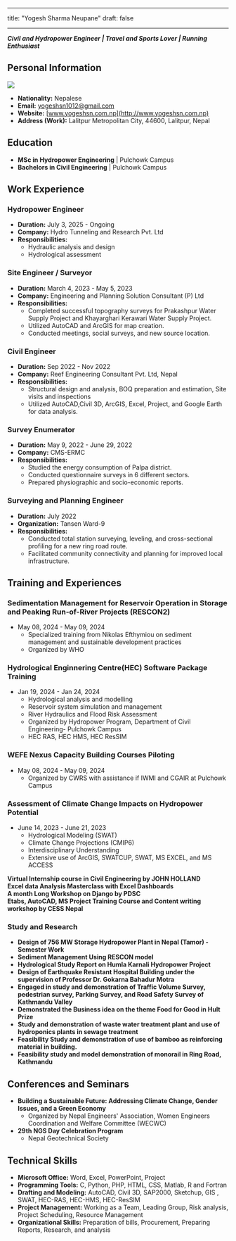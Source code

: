 
---
title: "Yogesh Sharma Neupane"
draft: false

---
**_Civil and Hydropower Engineer | Travel and Sports Lover  | Running Enthusiast_**
## Personal Information
 ![](https://thumbs2.imgbox.com/8f/57/MCZTS6b5_t.png)
- **Nationality:** Nepalese
- **Email:** [yogeshsn1012@gmail.com](mailto:yogeshsn1012@gmail.com)
- **Website:** [www.yogeshsn.com.np](http://www.yogeshsn.com.np)
- **Address (Work):** Lalitpur Metropolitan City, 44600, Lalitpur, Nepal

## Education

-  **MSc in Hydropower Engineering**  | Pulchowk Campus 
- **Bachelors in Civil Engineering**         |       Pulchowk Campus


## Work Experience

### Hydropower Engineer
- **Duration:** July 3, 2025 - Ongoing
- **Company:** Hydro Tunneling and Research Pvt. Ltd
- **Responsibilities:**
   - Hydraulic analysis and design
   - Hydrological assessment 
### Site Engineer / Surveyor
- **Duration:** March 4, 2023 - May 5, 2023
- **Company:** Engineering and Planning Solution Consultant (P) Ltd
- **Responsibilities:**
  - Completed successful topography surveys for Prakashpur Water Supply Project and Khayarghari Kerawari Water Supply Project.
  - Utilized AutoCAD and ArcGIS for map creation.
  - Conducted meetings, social surveys, and new source location.

### Civil Engineer
- **Duration:** Sep 2022 - Nov 2022
- **Company:** Reef Engineering Consultant Pvt. Ltd, Nepal
- **Responsibilities:**
  - Structural design and analysis, BOQ preparation and estimation, Site visits and inspections
  - Utilized AutoCAD,Civil 3D,  ArcGIS, Excel, Project, and Google Earth for data analysis.

### Survey Enumerator
- **Duration:** May 9, 2022 - June 29, 2022
- **Company:** CMS-ERMC
- **Responsibilities:**
  - Studied the energy consumption of Palpa district.
  - Conducted questionnaire surveys in 6 different sectors.
  - Prepared physiographic and socio-economic reports.

### Surveying and Planning Engineer
- **Duration:** July 2022
- **Organization:** Tansen Ward-9
- **Responsibilities:**
  - Conducted total station surveying, leveling, and cross-sectional profiling for a new ring road route.
  - Facilitated community connectivity and planning for improved local infrastructure.


## Training and Experiences
### Sedimentation Management for Reservoir Operation in Storage and Peaking Run-of-River Projects (RESCON2)
- May 08, 2024 - May 09, 2024
  - Specialized training from Nikolas Efthymiou on sediment management and sustainable development practices
  - Organized by WHO 

### Hydrological Enginnering Centre(HEC) Software Package Training
- Jan 19, 2024 - Jan 24, 2024
  - Hydrological analysis and modelling
  - Reservoir system simulation and management
  - River Hydraulics and Flood Risk Assessment
  - Organized by Hydropower Program, Department of Civil Engineering- Pulchowk Campus
  - HEC RAS, HEC HMS, HEC ResSIM 

### WEFE Nexus Capacity Building Courses Piloting
- May 08, 2024 - May 09, 2024
  - Organized by CWRS with assistance if IWMI and CGAIR at Pulchowk Campus


### Assessment of Climate Change Impacts on Hydropower Potential
- June 14, 2023 - June 21, 2023
  - Hydrological Modeling (SWAT)
  - Climate Change Projections (CMIP6)
  - Interdisciplinary Understanding
  - Extensive use of ArcGIS, SWATCUP, SWAT, MS EXCEL, and MS ACCESS

**Virtual Internship course in Civil Engineering by JOHN HOLLAND**  
**Excel data Analysis Masterclass with Excel Dashboards**   
**A month Long Workshop on Django by PDSC**  
**Etabs, AutoCAD, MS Project Training Course and Content writing workshop by CESS Nepal**

### Study and Research 
- **Design of 756 MW Storage Hydropower Plant in Nepal (Tamor) - Semester Work**
- **Sediment Management Using RESCON model**
- **Hydrological Study Report on Humla Karnali Hydropower Project**
- **Design of Earthquake Resistant Hospital Building under the supervision of Professor Dr. Gokarna Bahadur Motra**
- **Engaged in study and demonstration of Traffic Volume Survey, pedestrian survey, Parking Survey, and Road Safety Survey of Kathmandu Valley**
- **Demonstrated the Business idea on the theme Food for Good in Hult Prize**
- **Study and demonstration of waste water treatment plant and use of hydroponics plants in sewage treatment**
- **Feasibility Study and demonstration of use of bamboo as reinforcing material in building.**
- **Feasibility study and model demonstration of monorail in Ring Road, Kathmandu**


## Conferences and Seminars

- **Building a Sustainable Future: Addressing Climate Change, Gender Issues, and a Green Economy**
  - Organized by Nepal Engineers' Association, Women Engineers Coordination and Welfare Committee (WECWC)
- **29th NGS Day Celebration Program**
  - Nepal Geotechnical Society

## Technical Skills

- **Microsoft Office:** Word, Excel, PowerPoint, Project
- **Programming Tools:** C, Python, PHP, HTML, CSS, Matlab, R and Fortran
- **Drafting and Modeling:** AutoCAD, Civil 3D, SAP2000, Sketchup, GIS , SWAT, HEC-RAS, HEC-HMS, HEC-ResSIM
- **Project Management:** Working as a Team, Leading Group, Risk analysis, Project Scheduling, Resource Management
- **Organizational Skills:** Preparation of bills, Procurement, Preparing Reports, Research, and analysis

